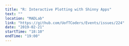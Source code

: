 ```yaml
---
title: "R: Interactive Plotting with Shinny Apps"
text: ""
location: "MADLab"
link: "https://github.com/UofTCoders/Events/issues/224"
date: "2019-02-21"
startTime: "18:10"
endTime: "19:00"
---
```

